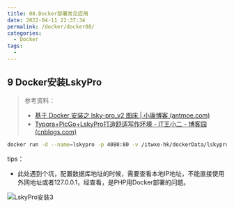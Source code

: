 ```yaml
---
title: 08.Docker部署常见应用
date: 2022-04-11 22:37:34
permalink: /docker/docker08/
categories:
  - Docker
tags:
  - 
---
```




## 9 Docker安装LskyPro

> 参考资料：
>
> - [基于 Docker 安装之 lsky-pro_v2 图床 | 小康博客 (antmoe.com)](https://www.antmoe.com/posts/ebff2/)
> - [Typora+PicGo+LskyPro打造舒适写作环境 - IT王小二 - 博客园 (cnblogs.com)](https://www.cnblogs.com/itwxe/p/15132289.html)

```bash
docker run -d --name=lskypro -p 4080:80 -v /itwxe-hk/dockerData/lskypro:/var/www/html itwxe/lskypro:1.6.3
```

tips：

- 此处遇到个坑，配置数据库地址的时候，需要查看本地IP地址，不能直接使用外网地址或者127.0.0.1，经查看，是PHP用Docker部署的问题。

![LskyPro安装3](https://img2022.cnblogs.com/blog/2358889/202203/2358889-20220319112630780-46016370.png)